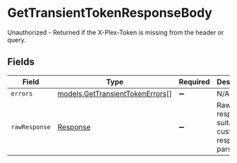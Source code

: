 # GetTransientTokenResponseBody

Unauthorized - Returned if the X-Plex-Token is missing from the header or query.


## Fields

| Field                                                                    | Type                                                                     | Required                                                                 | Description                                                              |
| ------------------------------------------------------------------------ | ------------------------------------------------------------------------ | ------------------------------------------------------------------------ | ------------------------------------------------------------------------ |
| `errors`                                                                 | [models.GetTransientTokenErrors](../models/gettransienttokenerrors.md)[] | :heavy_minus_sign:                                                       | N/A                                                                      |
| `rawResponse`                                                            | [Response](https://developer.mozilla.org/en-US/docs/Web/API/Response)    | :heavy_minus_sign:                                                       | Raw HTTP response; suitable for custom response parsing                  |